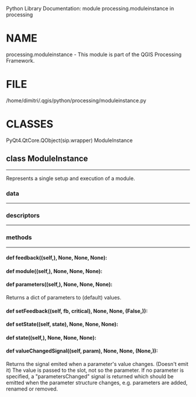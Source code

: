 Python Library Documentation: module processing.moduleinstance in processing

# __NAME__

processing.moduleinstance - This module is part of the QGIS Processing Framework.

# __FILE__

/home/dimitri/.qgis/python/processing/moduleinstance.py

# __CLASSES__

PyQt4.QtCore.QObject(sip.wrapper)
    ModuleInstance

## class __ModuleInstance__
****************************************
Represents a single setup and execution of a module.


### data
****************************************
### descriptors
****************************************
### methods
****************************************
#### def __feedback__((self,), None, None, None):


#### def __module__((self,), None, None, None):


#### def __parameters__((self,), None, None, None):

Returns a dict of parameters to (default) values.

#### def __setFeedback__((self, fb, critical), None, None, (False,)):


#### def __setState__((self, state), None, None, None):


#### def __state__((self,), None, None, None):


#### def __valueChangedSignal__((self, param), None, None, (None,)):

Returns the signal emited when a parameter's value changes.
(Doesn't emit it)
The value is passed to the slot, not so the parameter.
If no parameter is specified, a "parametersChanged" signal is
returned which should be emitted when the parameter structure
changes, e.g. parameters are added, renamed or removed.

